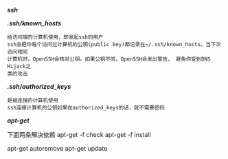 ***ssh***


***.ssh/known_hosts***


    给访问端的计算机使用，即发起ssh的用户
    ssh会把你每个访问过计算机的公钥(public key)都记录在~/.ssh/known_hosts。当下次访问相同
    计算机时，OpenSSH会核对公钥。如果公钥不同，OpenSSH会发出警告， 避免你受到DNS Hijack之
    类的攻击
***.ssh/authorized_keys***


    是被连接的计算机使用
    ssh连接计算机的公钥如果在authorized_keys的话，就不需要密码


***apt-get***

下面两条解决依赖
apt-get -f check
apt-get -f install

apt-get autoremove
apt-get update